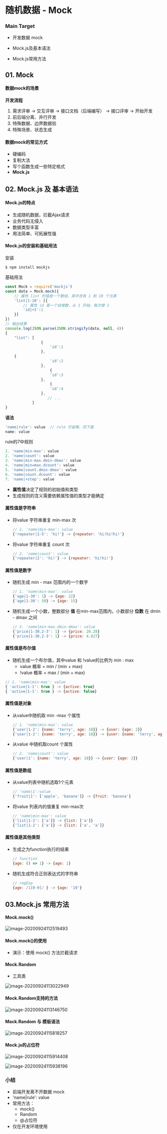 # 随机数据 - Mock

### Main Target

+ 开发数据 mock

+ Mock.js及基本语法

+ Mock.js常用方法

  

## 01.  Mock

#### 数据mock的场景

**开发流程**

1. 需求评审 -> 交互评审 -> 接口文档（后端编写） ->  接口评审 -> 开始开发
2. 前后端分离、并行开发
3. 特殊数据、边界数据验
4. 特殊场景、状态生成



#### 数据mock的常见方式

+ 硬编码
+ 复制大法
+ 写个函数生成一些特定格式
+ **Mock.js**



## 02. Mock.js 及 基本语法

#### Mock.js的特点

+ 生成随机数据，拦截Ajax请求
+ 业务代码无侵入
+ 数据类型丰富
+ 用法简单、可拓展性强



#### Mock.js的安装和基础用法

安装

```shell
$ npm install mockjs
```

基础用法

```js
const Mock = require('mockjs')
const data = Mock.mock({
    // 属性 list 的值是一个数组，其中含有 1 到 10 个元素
    'list|1-10': [{
        // 属性 id 是一个自增数，从 1 开始，每次增 1
        'id|+1':1
    }]
})
// 输出结果
console.log(JSON.parse(JSON.stringify(data, null, 4))
{
	"list": [
            	{
            		'id':1
            	},
    {
            		'id':2
            	},
                    {
            		'id':3
            	},
                    {
            		'id':4
            	},
                   // ...
            ] 
}
```



**语法**

```js
'name|rule': value  // rule 可省略，同下面
name: value 
```

rule的7中规则

```js
1. 'name|min-max': value
2. 'name|count': value
3. 'name|min-max.dmin-dmax': value
4. 'name|min=max.dcount': value
5. 'name|count.dmin-dmax': value
6. 'name|count.dcount': value
7. 'name|+step': value
```

+ **属性值**决定了规则的初始值和类型
+ 生成规则的含义需要依赖属性值的类型才能确定



#### 属性值是字符串

+ 将value 字符串重复 min-max 次

  ```js
  // 1. 'name|min-max': value
  {'repeater|1-5': 'hi!'} -> {repeater: 'hi!hi!hi!'}
  ```

+ 将value 字符串重复 count 次

  ```js
  // 2. 'name|count': value
  {'repeater|2': 'hi!'} -> {repeater: 'hi!hi!'}
  ```

  

#### 属性值是数字

+ 随机生成 min - max 范围内的一个数字

  ```js
  // 1. 'name|min-max': value
  {'age|1-30': 1} -> {age: 22}
  {'age|1-30': 50} -> {age: 15}
  ```

+ 随机生成一个小数，整数部分 **值** 在min-max范围内，小数部分 **位数** 在 dmin - dmax 之间

  ```js
  // 3. 'name|min-max.dmin-dmax': value
  {'price|1-30.2-3': 1} -> {price: 20.28}
  {'price|1-30.2-3': 1} -> {price: 4.827}
  ```



#### 属性值是布尔值

+ 随机生成一个布尔值，其中value 和  !value的比例为 min : max
  + value 概率 = min / (min + max)
  + !value 概率 = max / (min + max)

```js
// 1. 'name|min-max': value
{ 'active|1-1': true } -> {active: true}
{ 'active|1-1': true } -> {active: false}
```



#### 属性值是对象

+ 从value中随机取 min -max 个属性

  ```js
  // 1. 'name|min-max': value
  {'user|1-2': {name: 'terry', age: 18}} -> {user: {age: 2}}
  {'user|1-2': {name: 'terry', age: 18}} -> {user: {name: 'terry', age: 18}}
  ```

+ 从value 中随机取count 个属性

  ```js
  // 2. 'name|count': value
  {'user|1': {name: 'terry', age: 18}} -> {user: {age: 2}}
  ```

  

#### 属性值是数组

+ 从value列表中随机选取1个元素

  ```js
  // 'name|1':value
  {'fruit|1': ['apple', 'banana']} -> {fruit: 'banana'}
  ```

+ 将value 列表内的值重复 min-max次

  ```js
  // 'name|min-max': value
  {'list|1-2': ['a']} -> {list: ['a']}
  {'list|1-2': ['a']} -> {list: ['a', 'a']}
  ```

  

#### 属性值是其他类型

+ 生成之为function执行的结果

  ```js
  // function
  {age: () => 1} -> {age: 1}
  ```

+ 随机生成符合正则表达式的字符串

  ```js
  // regExp
  {age: /1[0-9]/ } -> {age: '19'}
  ```

  

## 03.Mock.js 常用方法

#### Mock.mock()

![image-20200924112519493](C:\Users\Admin\AppData\Roaming\Typora\typora-user-images\image-20200924112519493.png)



#### Mock.mock()的使用

+ 演示：使用 mock() 方法拦截请求





#### Mock.Random

+ 工具类

![image-20200924113022949](C:\Users\Admin\AppData\Roaming\Typora\typora-user-images\image-20200924113022949.png)

#### Mock.Random支持的方法

![image-20200924113146750](C:\Users\Admin\AppData\Roaming\Typora\typora-user-images\image-20200924113146750.png)



#### Mack.Random 与 模板语法

![image-20200924115818257](C:\Users\Admin\AppData\Roaming\Typora\typora-user-images\image-20200924115818257.png)



#### Mock.js的占位符

![image-20200924115914408](C:\Users\Admin\AppData\Roaming\Typora\typora-user-images\image-20200924115914408.png)

![image-20200924115938196](C:\Users\Admin\AppData\Roaming\Typora\typora-user-images\image-20200924115938196.png)





### 小结

+ 前端开发离不开数据 mock
+ 'name|rule': value
+ 常用方法：
  + mock()
  + Random
  + @占位符
+ 仅在开发环境使用

